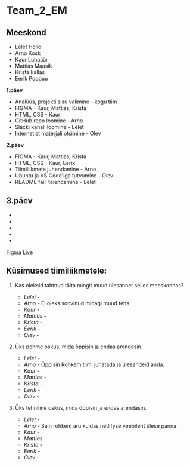 # Team_2_EM

## Meeskond
- Lelet Hollo
- Arno Kosk
- Kaur Luhaäär
- Mattias Maasik
- Krista kallas
- Eerik Poopuu 

**1.päev**
- Analüüs, projekti sisu valimine - kogu tiim
- FIGMA - Kaur, Mattias, Krista
- HTML, CSS - Kaur
- GitHub repo loomine - Arno
- Slacki kanali loomine - Lelet
- Internetist materjali otsimine - Olev

**2.päev**
- FIGMA - Kaur, Mattias, Krista
- HTML, CSS - Kaur, Eerik
- Tiimiliikmete juhendamine - Arno
- Ubuntu ja VS Code'iga tutvumine - Olev
- README faili täiendamine - Lelet

**3.päev**
-
- 
-
- 
- 
- 



[Figma](https://www.figma.com/team_invite/redeem/83XEDjX2GxJevo63MOXUBT)
[Live](https://team2em.netlify.app/)

## Küsimused tiimiliikmetele: 
1. Kas oleksid tahtnud täita mingit muud ülesannet selles meeskonnas?
   * _Lelet_ -
   * _Arno_ - Ei oleks soovinud midagi muud teha.
   * _Kaur_ -
   * _Mattias_ -
   * _Krista_ -
   * _Eerik_ -
   * _Olev_ - 
   
2. Üks pehme oskus, mida õppisin ja endas arendasin.
   * _Lelet_ -
   * _Arno_ - Õppisin Rohkem tiimi juhatada ja ülesandeid anda.
   * _Kaur_ -
   * _Mattias_ -
   * _Krista_ -
   * _Eerik_ -
   * _Olev_ - 

3. Üks tehniline oskus, mida õppisin ja endas arendasin.
   * _Lelet_ -
   * _Arno_ - Sain rohkem aru kuidas netlifyse veebileht ülese panna.
   * _Kaur_ -
   * _Mattias_ -
   * _Krista_ -
   * _Eerik_ -
   * _Olev_ - 
